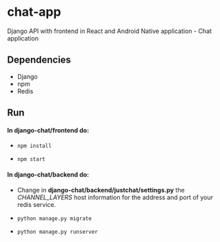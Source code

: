 # chat-app
Django API with frontend in React and Android Native application - Chat application

## Dependencies
* Django
* npm
* Redis

## Run

#### In **django-chat/frontend** do:

* ``` npm install ```

* ``` npm start ```

#### In **django-chat/backend** do:

* Change in **django-chat/backend/justchat/settings.py** the *CHANNEL_LAYERS* host information for the address and port of your redis service.

* ``` python manage.py migrate ```

* ``` python manage.py runserver ```
